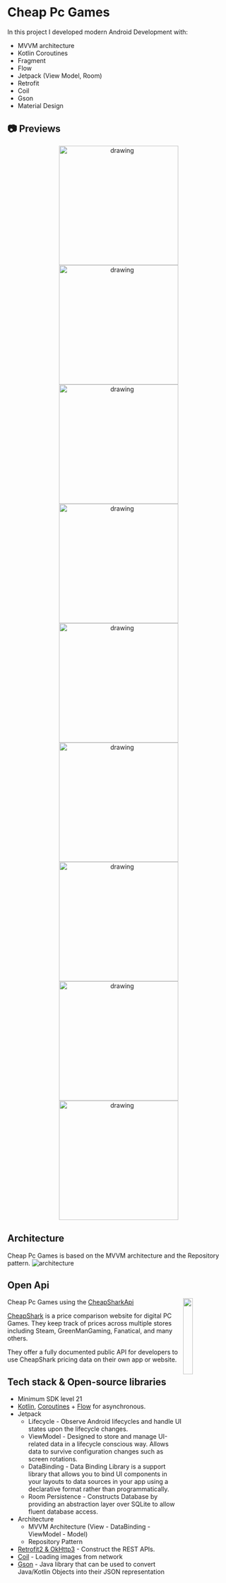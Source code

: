# Cheap Pc Games
In this project I developed modern Android Development with:
 - MVVM architecture
 - Kotlin Coroutines
 - Fragment
 - Flow
 - Jetpack (View Model, Room)
 - Retrofit
 - Coil
 - Gson
 - Material Design

## 📷 Previews

 <p align="center">
 <img src="previews/CheapPcGame.gif" alt="drawing" width="270" />
 <img src="previews/Cpg-1.png" alt="drawing" width="270" />
 <img src="previews/Cpg-2.png" alt="drawing" width="270" />
 <img src="previews/Cpg-3.png" alt="drawing" width="270" />
 <img src="previews/Cpg-4.png" alt="drawing" width="270" />
 <img src="previews/Cpg-5.png" alt="drawing" width="270" />
 <img src="previews/Cpg-6.png" alt="drawing" width="270" />
 <img src="previews/Cpg-7.png" alt="drawing" width="270" />
 <img src="previews/Cpg-8.png" alt="drawing" width="270" />
 </p>

## Architecture
Cheap Pc Games is based on the MVVM architecture and the Repository pattern.
![architecture](https://user-images.githubusercontent.com/24237865/77502018-f7d36000-6e9c-11ea-92b0-1097240c8689.png)

## Open Api
<img src="https://www.cheapshark.com/img/logo_image.png?v=1.0" align="right" width="21%"/>

Cheap Pc Games using the [CheapSharkApi](https://apidocs.cheapshark.com/)

[CheapShark](https://www.cheapshark.com/) is a price comparison website for digital PC Games. They keep track of prices across multiple stores including Steam, GreenManGaming, Fanatical, and many others.

They offer a fully documented public API for developers to use CheapShark pricing data on their own app or website.

## Tech stack & Open-source libraries
- Minimum SDK level 21
- [Kotlin](https://kotlinlang.org/), [Coroutines](https://github.com/Kotlin/kotlinx.coroutines) + [Flow](https://kotlin.github.io/kotlinx.coroutines/kotlinx-coroutines-core/kotlinx.coroutines.flow/) for asynchronous.
- Jetpack
  - Lifecycle - Observe Android lifecycles and handle UI states upon the lifecycle changes.
  - ViewModel -  Designed to store and manage UI-related data in a lifecycle conscious way. Allows data to survive configuration changes such as screen rotations.
  - DataBinding - Data Binding Library is a support library that allows you to bind UI components in your layouts to data sources in your app using a declarative format rather than programmatically.
  - Room Persistence - Constructs Database by providing an abstraction layer over SQLite to allow fluent database access.
- Architecture
  - MVVM Architecture (View - DataBinding - ViewModel - Model)
  - Repository Pattern
- [Retrofit2 & OkHttp3](https://github.com/square/retrofit) - Construct the REST APIs.
- [Coil](https://github.com/coil-kt/coil) - Loading images from network
- [Gson](https://github.com/google/gson) - Java library that can be used to convert Java/Kotlin Objects into their JSON representation